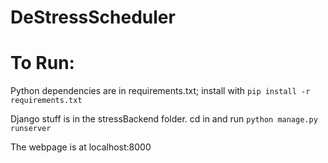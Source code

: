 # DeStressScheduler
# To Run:
Python dependencies are in requirements.txt; install with `pip install -r requirements.txt`

Django stuff is in the stressBackend folder. cd in and run `python manage.py runserver`

The webpage is at localhost:8000
